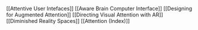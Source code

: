 [[Attentive User Intefaces]]
[[Aware Brain Computer Interface]]
[[Designing for Augmented Attention]]
[[Directing Visual Attention with AR]]
[[Diminished Reality Spaces]]
[[Attention (Index)]]
